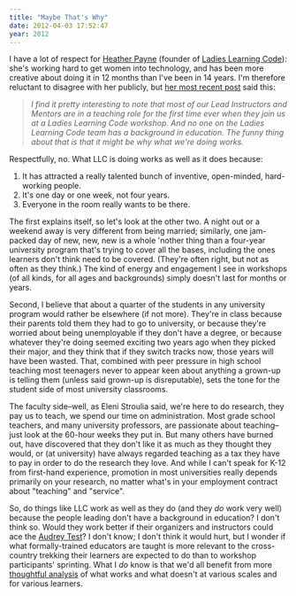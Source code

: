 ```yaml
---
title: "Maybe That's Why"
date: 2012-04-03 17:52:47
year: 2012
---
```

I have a lot of respect for <a href="http://heatherpayne.ca">Heather Payne</a> (founder of <a href="http://ladieslearningcode.com/">Ladies Learning Code</a>): she's working hard to get women into technology, and has been more creative about doing it in 12 months than I've been in 14 years. I'm therefore reluctant to disagree with her publicly, but <a href="http://heatherpayne.ca/defining-the-role-of-a-teacher">her most recent post</a> said this:
<blockquote><em>I find it pretty interesting to note that most of our Lead Instructors and Mentors are in a teaching role for the first time ever when they join us at a Ladies Learning Code workshop. And no one on the Ladies Learning Code team has a background in education. The funny thing about that is that it might be why what we're doing works.</em></blockquote>
Respectfully, no. What LLC is doing works as well as it does because:
<ol>
  <li>It has attracted a really talented bunch of inventive, open-minded, hard-working people.</li>
  <li>It's one day or one week, not four years.</li>
  <li>Everyone in the room really wants to be there.</li>
</ol>
The first explains itself, so let's look at the other two. A night out or a weekend away is very different from being married; similarly, one jam-packed day of new, new, new is a whole 'nother thing than a four-year university program that's trying to cover all the bases, including the ones learners don't think need to be covered. (They're often right, but not as often as they think.) The kind of energy and engagement I see in workshops (of all kinds, for all ages and backgrounds) simply doesn't last for months or years.

Second, I believe that about a quarter of the students in any university program would rather be elsewhere (if not more). They're in class because their parents told them they had to go to university, or because they're worried about being unemployable if they don't have a degree, or because whatever they're doing seemed exciting two years ago when they picked their major, and they think that if they switch tracks now, those years will have been wasted. That, combined with peer pressure in high school teaching most teenagers never to appear keen about anything a grown-up is telling them (unless said grown-up is disreputable), sets the tone for the student side of most university classrooms.

The faculty side–well, as Eleni Stroulia said, we're here to do research, they pay us to teach, we spend our time on administration. Most grade school teachers, and many university professors, are passionate about teaching–just look at the 60-hour weeks they put in. But many others have burned out, have discovered that they don't like it as much as they thought they would, or (at university) have always regarded teaching as a tax they have to pay in order to do the research they love. And while I can't speak for K-12 from first-hand experience, promotion in most universities really depends primarily on your research, no matter what's in your employment contract about "teaching" and "service".

So, do things like LLC work as well as they do (and they <em>do</em> work very well) because the people leading don't have a background in education? I don't think so. Would they work better if their organizers and instructors could ace the <a href="http://hackeducation.com/2012/03/17/what-every-techie-should-know-about-education/">Audrey Test</a>? I don't know; I don't think it would hurt, but I wonder if what formally-trained educators are taught is more relevant to the cross-country trekking their learners are expected to do than to workshop participants' sprinting. What I <em>do</em> know is that we'd all benefit from more <a href="http://computinged.wordpress.com/2012/04/03/what-we-dont-know-about-going-to-distance-education-and-the-challenge-of-comparing-apples-to-apples/">thoughtful analysis</a> of what works and what doesn't at various scales and for various learners.
